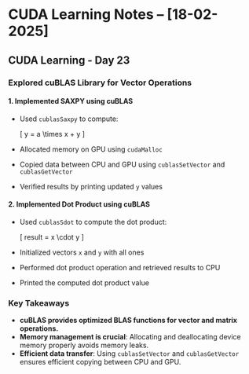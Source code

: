 # CUDA Learning Notes – [18-02-2025]

## CUDA Learning - Day 23

### **Explored cuBLAS Library for Vector Operations**

#### **1. Implemented SAXPY using cuBLAS**
- Used `cublasSaxpy` to compute: 
  
  \[ y = a \times x + y \]  
  
- Allocated memory on GPU using `cudaMalloc`
- Copied data between CPU and GPU using `cublasSetVector` and `cublasGetVector`
- Verified results by printing updated `y` values

#### **2. Implemented Dot Product using cuBLAS**
- Used `cublasSdot` to compute the dot product:
  
  \[ result = x \cdot y \]
  
- Initialized vectors `x` and `y` with all ones
- Performed dot product operation and retrieved results to CPU
- Printed the computed dot product value

### **Key Takeaways**
- **cuBLAS provides optimized BLAS functions for vector and matrix operations.**
- **Memory management is crucial**: Allocating and deallocating device memory properly avoids memory leaks.
- **Efficient data transfer**: Using `cublasSetVector` and `cublasGetVector` ensures efficient copying between CPU and GPU.
